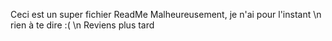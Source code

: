 Ceci est un super fichier ReadMe Malheureusement, je n'ai pour l'instant 
\n rien à te dire :(
\n Reviens plus tard
